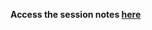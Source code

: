 **Access the session notes [here](https://www.evernote.com/shard/s580/sh/b92e685d-14a7-bd95-9ab7-2a791fd0c37b/qoH4NgHvXK2fxrM4Tz-GOv14UFzaotuxToPvScK1aifx6ZhUGhHhpxyZLQ)**

